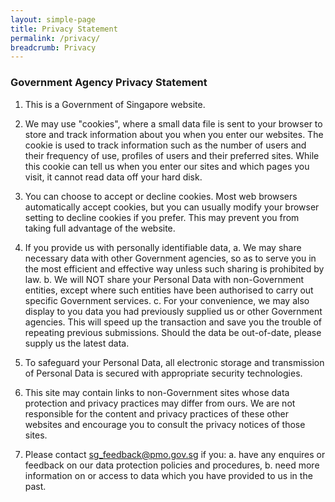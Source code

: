 ```yaml
---
layout: simple-page
title: Privacy Statement
permalink: /privacy/
breadcrumb: Privacy
---
```


### **Government Agency Privacy Statement**

1. This is a Government of Singapore website.

2. We may use "cookies", where a small data file is sent to your browser to store and track information about you when you enter our websites. The cookie is used to track information such as the number of users and their frequency of use, profiles of users and their preferred sites. While this cookie can tell us when you enter our sites and which pages you visit, it cannot read data off your hard disk.

3. You can choose to accept or decline cookies. Most web browsers automatically accept cookies, but you can usually modify your browser setting to decline cookies if you prefer. This may prevent you from taking full advantage of the website.

4. If you provide us with personally identifiable data,
  a. We may share necessary data with other Government agencies, so as to serve you in the most efficient and effective way unless such    sharing is prohibited by law.
  b. We will NOT share your Personal Data with non-Government entities, except where such entities have been authorised to carry out specific Government services.
  c. For your convenience, we may also display to you data you had previously supplied us or other Government agencies.  This will speed up the transaction and save you the trouble of repeating previous submissions. Should the data be out-of-date, please supply us the latest data.
  
5. To safeguard your Personal Data, all electronic storage and transmission of Personal Data is secured with appropriate security technologies.

6. This site may contain links to non-Government sites whose data protection and privacy practices may differ from ours.  We are not responsible for the content and privacy practices of these other websites and encourage you to consult the privacy notices of those sites.

7. Please contact sg_feedback@pmo.gov.sg if you:
  a. have any enquires or feedback on our data protection policies and procedures,
  b. need more information on or access to data which you have provided to us in the past.
